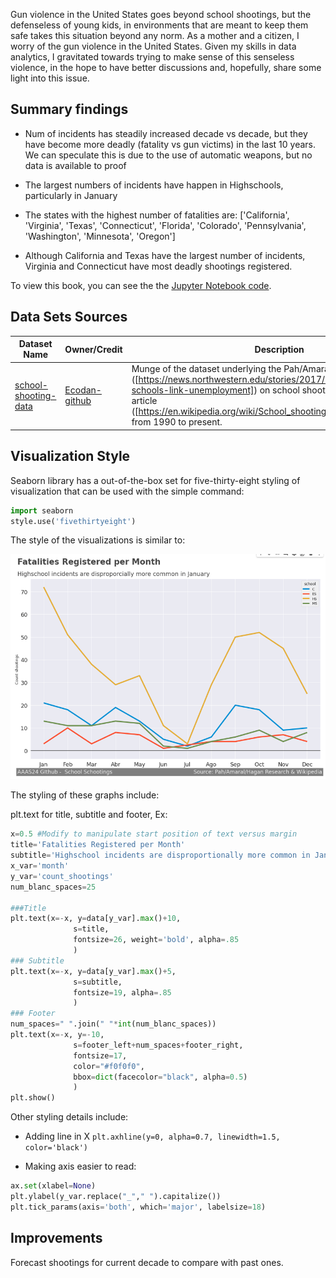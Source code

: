 Gun violence in the United States goes beyond school shootings, but the defenseless of young kids, in environments that are meant to keep them safe takes this situation beyond any norm. As a mother and a citizen, I worry of the gun violence in the United States. Given my skills in data analytics, I gravitated towards trying to make sense of this senseless violence, in the hope to have better discussions and, hopefully, share some light into this issue. 

## Summary findings

- Num of incidents has steadily increased decade vs decade, but they have become more deadly (fatality vs gun victims) in the last 10 years. We can speculate this is due to the use of automatic weapons, but no data is available to proof

- The largest numbers of incidents have happen in Highschools, particularly in January

- The states with the highest number of fatalities are: 
        ['California',
        'Virginia',
        'Texas',
        'Connecticut',
        'Florida',
        'Colorado',
        'Pennsylvania',
        'Washington',
        'Minnesota',
        'Oregon']
- Although California and Texas have the largest number of incidents, Virginia and Connecticut have most deadly shootings registered.

To view this book, you can see the the [Jupyter Notebook code](https://github.com/aaas24/code_library/blob/main/school_shootings/SchoolSchootings_vfinal.ipynb).

## Data Sets Sources
|Dataset Name|Owner/Credit|Description|
|--|--|--|
|[school-shooting-data](https://github.com/ecodan/school-shooting-data)|[Ecodan-github](https://github.com/ecodan)|Munge of the dataset underlying the Pah/Amaral/Hagan research ([https://news.northwestern.edu/stories/2017/01/shootings-us-schools-link-unemployment]) on school shootings with the Wikipedia article ([https://en.wikipedia.org/wiki/School_shootings_in_the_United_States]) from 1990 to present.|


## Visualization Style
Seaborn library has a out-of-the-box set for five-thirty-eight styling of visualization that can be used with the simple command: 

```python
import seaborn
style.use('fivethirtyeight')
```

The style of the visualizations is similar to: 

 <p align="center">
  <img src="https://github.com/aaas24/code_library/blob/main/school_shootings/images/image1.png" alt="Example Graph" width="600">
</p>

The styling of these graphs include: 

plt.text for title, subtitle and footer, Ex: 

```python
x=0.5 #Modify to manipulate start position of text versus margin
title='Fatalities Registered per Month'
subtitle='Highschool incidents are disproportionally more common in January'
x_var='month'
y_var='count_shootings'
num_blanc_spaces=25

###Title 
plt.text(x=-x, y=data[y_var].max()+10, 
              s=title, 
              fontsize=26, weight='bold', alpha=.85
              )
### Subtitle
plt.text(x=-x, y=data[y_var].max()+5, 
              s=subtitle, 
              fontsize=19, alpha=.85
              )
### Footer
num_spaces=" ".join(" "*int(num_blanc_spaces))
plt.text(x=-x, y=-10, 
              s=footer_left+num_spaces+footer_right,
              fontsize=17,
              color="#f0f0f0",
              bbox=dict(facecolor="black", alpha=0.5)
              )
plt.show()
```

Other styling details include: 

- Adding line in X `plt.axhline(y=0, alpha=0.7, linewidth=1.5, color='black')`

- Making axis easier to read: 

```python
ax.set(xlabel=None)
plt.ylabel(y_var.replace("_"," ").capitalize())
plt.tick_params(axis='both', which='major', labelsize=18)
```


## Improvements
 Forecast shootings for current decade to compare with past ones. 



